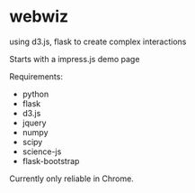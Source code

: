 webwiz
======

using d3.js, flask to create complex interactions

Starts with a impress.js demo page

Requirements: 

* python
* flask
* d3.js
* jquery
* numpy
* scipy
* science-js
* flask-bootstrap

Currently only reliable in Chrome.
